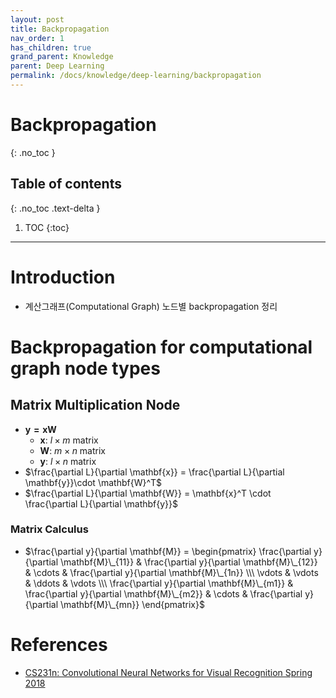 ```yaml
---
layout: post
title: Backpropagation
nav_order: 1
has_children: true
grand_parent: Knowledge
parent: Deep Learning
permalink: /docs/knowledge/deep-learning/backpropagation
---
```


# Backpropagation
{: .no_toc }

## Table of contents
{: .no_toc .text-delta }

1. TOC
{:toc}

---

# Introduction
* 계산그래프(Computational Graph) 노드별 backpropagation 정리

# Backpropagation for computational graph node types

## Matrix Multiplication Node
- $\mathbf{y=xW}$
  - $\mathbf{x}$: $l \times m$ matrix
  - $\mathbf{W}$: $m \times n$ matrix
  - $\mathbf{y}$: $l \times n$ matrix 
- $\frac{\partial L}{\partial \mathbf{x}} = \frac{\partial L}{\partial \mathbf{y}}\cdot \mathbf{W}^T$
- $\frac{\partial L}{\partial \mathbf{W}} = \mathbf{x}^T \cdot \frac{\partial L}{\partial \mathbf{y}}$

### Matrix Calculus
- $\frac{\partial y}{\partial \mathbf{M}} = \begin{pmatrix} \frac{\partial y}{\partial \mathbf{M}\_{11}} & \frac{\partial y}{\partial \mathbf{M}\_{12}} & \cdots & \frac{\partial y}{\partial \mathbf{M}\_{1n}} \\\
 \vdots & \vdots & \ddots & \vdots \\\
 \frac{\partial y}{\partial \mathbf{M}\_{m1}} & \frac{\partial y}{\partial \mathbf{M}\_{m2}} & \cdots & \frac{\partial y}{\partial \mathbf{M}\_{mn}} \end{pmatrix}$

# References
- [CS231n: Convolutional Neural Networks for Visual Recognition Spring 2018](http://cs231n.stanford.edu/2018/)
